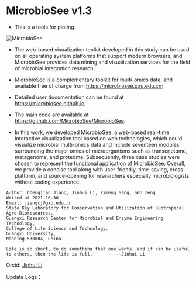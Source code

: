 # MicrobioSee v1.3
- This is a tools for ploting.

![MicrobioSee](https://microbiosee.gxu.edu.cn/images/pic01.jpg)
- The web-based visualization toolkit developed in this study can be used on all operating system platforms that support modern browsers, and MicrobioSee provides data mining and visualization services for the field of microbial integration research.

- MicrobioSee is a complementary toolkit for multi-omics data, and available free of charge from https://microbiosee.gxu.edu.cn; 
- Detailed user documentation can be found at https://microbiosee.github.io, 
- The main code are available at https://github.com/MicrobioSee/MicrobioSee.

- In this work, we developed MicrobioSee, a web-based real-time interactive visualization tool based on web technologies, which could visualize microbial multi-omics data and include seventeen modules surrounding the major omics of microorganisms such as transcriptome, metagenome, and proteome. Subsequently, three case studies were chosen to represent the functional application of MicrobioSee. Overall, we provide a concise tool along with user-friendly, time-saving, cross-platform, and source-opening for researchers especially microbiologists without coding experience.
```
Author: Chengjian Jiang, Jinhui Li, Yimeng Sang, Sen Zeng
Writed at 2021.10.30
Email: jiangcj@gxu.edu.cn
State Key Laboratory for Conservation and Utilization of Subtropical Agro-Bioresources, 
Guangxi Research Center for Microbial and Enzyme Engineering Technology, 
College of Life Science and Technology, 
Guangxi University, 
Nanning 530004, China

Life is so short, to do something that one wants, and if can be useful to others, then the life is full.      -----Jinhui Li 
```
Orcid: [Jinhui Li](https://orcid.org/0000-0001-5842-3178)


Update Logs：
